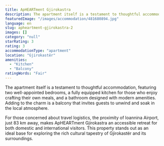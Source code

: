 ```yaml
---
title: ApHEARTment Gjirokastra
description: The apartment itself is a testament to thoughtful accommodation, featuring two well-appointed bedrooms, a fully equipped kitchen for those who enjoy crafting th
featuredImage: "/images/accommodation/481680894.jpg"
language: en
slug: apheartment-gjirokastra-2
images: []
category: "null"
starRating: 3
rating: 3
accommodationType: "apartment"
location: "Gjirokastër"
amenities:
  - "Kitchen"
  - "Balcony"
ratingWords: "Fair"
---
```


The apartment itself is a testament to thoughtful accommodation, featuring two well-appointed bedrooms, a fully equipped kitchen for those who enjoy crafting their own meals, and a bathroom designed with modern amenities. Adding to the charm is a balcony that invites guests to unwind and soak in the local atmosphere.

For those concerned about travel logistics, the proximity of Ioannina Airport, just 83 km away, makes ApHEARTment Gjirokastra an accessible retreat for both domestic and international visitors. This property stands out as an ideal base for exploring the rich cultural tapestry of Gjirokastër and its surroundings.


